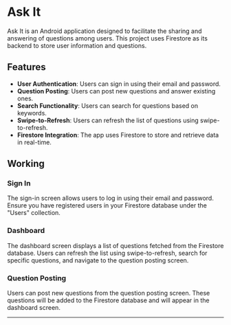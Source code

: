 # Ask It

Ask It is an Android application designed to facilitate the sharing and answering of questions among users. This project uses Firestore as its backend to store user information and questions.

## Features

- **User Authentication**: Users can sign in using their email and password.
- **Question Posting**: Users can post new questions and answer existing ones.
- **Search Functionality**: Users can search for questions based on keywords.
- **Swipe-to-Refresh**: Users can refresh the list of questions using swipe-to-refresh.
- **Firestore Integration**: The app uses Firestore to store and retrieve data in real-time.

## Working

### Sign In

The sign-in screen allows users to log in using their email and password. Ensure you have registered users in your Firestore database under the "Users" collection.

### Dashboard

The dashboard screen displays a list of questions fetched from the Firestore database. Users can refresh the list using swipe-to-refresh, search for specific questions, and navigate to the question posting screen.

### Question Posting

Users can post new questions from the question posting screen. These questions will be added to the Firestore database and will appear in the dashboard screen.

---
